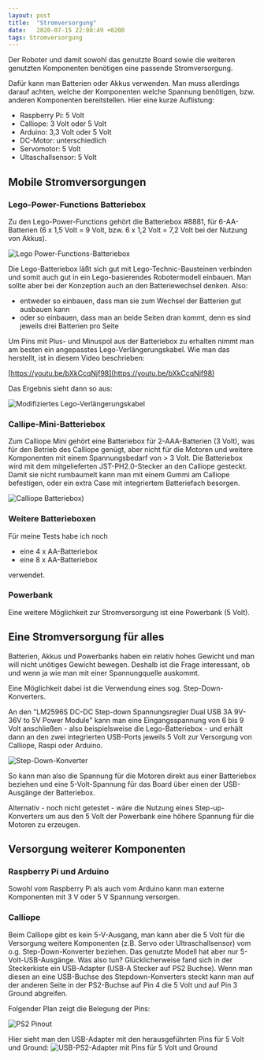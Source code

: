 ```yaml
---
layout: post
title:  "Stromversorgung"
date:   2020-07-15 22:08:49 +0200
tags: Stromversorgung
---
```


Der Roboter und damit sowohl das genutzte Board sowie die weiteren genutzten Komponenten benötigen eine passende Stromversorgung.

Dafür kann man Batterien oder Akkus verwenden. Man muss allerdings darauf achten, welche der Komponenten welche Spannung benötigen, bzw. anderen Komponenten bereitstellen. Hier eine kurze Auflistung:

* Raspberry Pi: 5 Volt
* Calliope: 3 Volt oder 5 Volt
* Arduino: 3,3 Volt oder 5 Volt
* DC-Motor: unterschiedlich
* Servomotor: 5 Volt
* Ultaschallsensor: 5 Volt

## Mobile Stromversorgungen

### Lego-Power-Functions Batteriebox

Zu den Lego-Power-Functions gehört die Batteriebox #8881, für 6-AA-Batterien (6 x 1,5 Volt = 9 Volt, bzw. 6 x 1,2 Volt = 7,2 Volt bei der Nutzung von Akkus).

![Lego Power-Functions-Batteriebox](/images/foto_lego_batteriebox1.jpg) 

Die Lego-Batteriebox läßt sich gut mit Lego-Technic-Bausteinen verbinden und somit auch gut in ein Lego-basierendes Robotermodell einbauen. Man sollte aber bei der Konzeption auch an den Batteriewechsel denken. 
Also:
* entweder so einbauen, dass man sie zum Wechsel der Batterien gut ausbauen kann
* oder so einbauen, dass  man an beide Seiten dran kommt, denn es sind jeweils drei Batterien pro Seite

Um Pins mit Plus- und Minuspol aus der Batteriebox zu erhalten nimmt man am besten ein angepasstes Lego-Verlängerungskabel. Wie man das herstellt, ist in diesem Video beschrieben: 

[https://youtu.be/bXkCcqNjf98](https://youtu.be/bXkCcqNjf98)

Das Ergebnis sieht dann so aus:

![Modifiziertes Lego-Verlängerungskabel](/images/foto_legokabel.jpg) 

### Callipe-Mini-Batteriebox

Zum Calliope Mini gehört eine Batteriebox für 2-AAA-Batterien (3 Volt), was für den Betrieb des Calliope genügt, aber nicht für die Motoren und weitere Komponenten mit einem Spannungsbedarf von > 3 Volt. Die Batteriebox wird mit dem mitgelieferten  JST-PH2.0-Stecker an den Calliope gesteckt. Damit sie nicht rumbaumelt kann man mit einem Gummi am Calliope befestigen, oder ein extra Case mit integriertem Batteriefach besorgen.

![Calliope Batteriebox)](/images/foto_calliope_mit_batteriebox.jpg) 


### Weitere Batterieboxen

Für meine Tests habe ich noch
* eine 4 x AA-Batteriebox
* eine 8 x AA-Batteriebox

verwendet.

### Powerbank

Eine weitere Möglichkeit zur Stromversorgung ist eine Powerbank (5 Volt).

## Eine Stromversorgung für alles

Batterien, Akkus und Powerbanks haben ein relativ hohes Gewicht und man will nicht unötiges Gewicht bewegen. Deshalb ist die Frage interessant, ob und wenn ja wie man mit einer Spannungquelle auskommt.

Eine Möglichkeit dabei ist die Verwendung eines sog. Step-Down-Konverters.

An den "LM2596S DC-DC Step-down Spannungsregler Dual USB 3A 9V-36V to 5V Power Module" kann man eine Eingangsspannung von 6 bis 9 Volt anschließen - also beispielsweise die Lego-Batteriebox - und erhält dann an den zwei integrierten USB-Ports jeweils 5 Volt zur Versorgung von Calliope, Raspi oder Arduino.

![Step-Down-Konverter](/images/foto_stepdownconverter.jpg) 

So kann man also die Spannung für die Motoren direkt aus einer Batteriebox beziehen und eine 5-Volt-Spannung für das Board über einen der USB-Ausgänge der Batteriebox.

Alternativ - noch nicht getestet - wäre die Nutzung eines Step-up-Konverters um aus den 5 Volt der Powerbank eine höhere Spannung für die Motoren zu erzeugen.

## Versorgung weiterer Komponenten

### Raspberry Pi und Arduino
Sowohl vom Raspberry Pi als auch vom Arduino kann man externe Komponenten mit 3 V oder 5 V Spannung versorgen.

### Calliope
Beim Calliope gibt es kein 5-V-Ausgang, man kann aber die 5 Volt für die Versorgung weitere Komponenten (z.B. Servo oder Ultraschallsensor) vom o.g. Step-Down-Konverter beziehen. Das genutzte Modell hat aber nur 5-Volt-USB-Ausgänge. Was also tun? Glücklicherweise fand sich in der Steckerkiste ein USB-Adapter (USB-A Stecker auf PS2 Buchse). Wenn man diesen an eine USB-Buchse des Stepdown-Konverters steckt kann man auf der anderen Seite in der PS2-Buchse auf Pin 4 die 5 Volt und auf Pin 3 Ground abgreifen.

Folgender Plan zeigt die Belegung der Pins:

![PS2 Pinout](https://upload.wikimedia.org/wikipedia/commons/thumb/1/17/MiniDIN-6_Connector_Pinout.svg/150px-MiniDIN-6_Connector_Pinout.svg.png)

Hier sieht man den USB-Adapter mit den herausgeführten Pins für 5 Volt und Ground:
![USB-PS2-Adapter mit Pins für 5 Volt und Ground](/images/foto_usb_ps2_adapter.jpg) 



 






